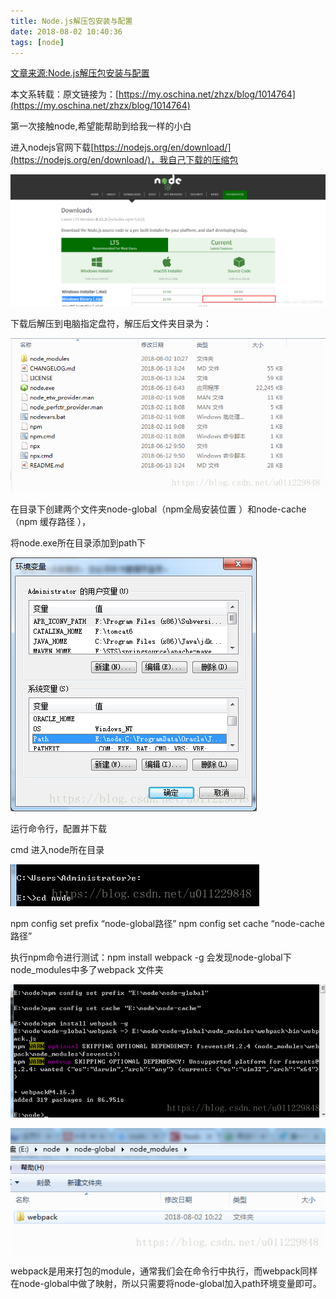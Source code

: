 ```yaml
---
title: Node.js解压包安装与配置
date: 2018-08-02 10:40:36
tags: [node]
---
```

[文章来源:Node.js解压包安装与配置](http://blog.csdn.net//u011229848/article/details/81354074)


本文系转载：原文链接为：[https://my.oschina.net/zhzx/blog/1014764](https://my.oschina.net/zhzx/blog/1014764)

第一次接触node,希望能帮助到给我一样的小白

进入nodejs官网下载[https://nodejs.org/en/download/](https://nodejs.org/en/download/)，我自己下载的压缩包
<!--more-->
![image](Node.js解压包安装与配置/20180802102513275.png)

下载后解压到电脑指定盘符，解压后文件夹目录为：

![image](Node.js解压包安装与配置/2018080210281095.png)

在目录下创建两个文件夹node-global（npm全局安装位置 ）和node-cache（npm 缓存路径 ），

将node.exe所在目录添加到path下

![image](Node.js解压包安装与配置/20180802102906607.png)

运行命令行，配置并下载

cmd 进入node所在目录

![image](Node.js解压包安装与配置/20180802103253561.png)

npm config set prefix “node-global路径”
npm config set cache “node-cache路径”

执行npm命令进行测试：npm install webpack -g
会发现node-global下node_modules中多了webpack 文件夹

![image](Node.js解压包安装与配置/2018080210331936.png)

![image](Node.js解压包安装与配置/20180802103549515.png)

webpack是用来打包的module，通常我们会在命令行中执行，而webpack同样在node-global中做了映射，所以只需要将node-global加入path环境变量即可。